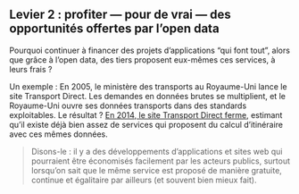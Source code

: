 ## Levier 2 : profiter — pour de vrai — des opportunités offertes par l’open data

Pourquoi continuer à financer des projets d’applications “qui font tout”, alors que grâce à l’open data, des tiers proposent eux-mêmes ces services, à leurs frais ?

Un exemple : En 2005, le ministère des transports au Royaume-Uni lance le site Transport Direct. Les demandes en données brutes se multiplient, et le Royaume-Uni ouvre ses données transports dans des standards exploitables. Le résultat ? [En 2014, le site Transport Direct ferme](https://www.gov.uk/government/news/transport-direct-website-closes-on-30-september-2014), estimant qu’il existe déjà bien assez de services qui proposent du calcul d’itinéraire avec ces mêmes données.

> Disons-le : il y a des développements d’applications et sites web qui pourraient être économisés facilement par les acteurs publics, surtout lorsqu’on sait que le même service est proposé de manière gratuite, continue et égalitaire par ailleurs (et souvent bien mieux fait).
